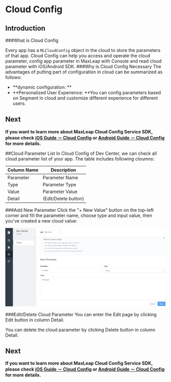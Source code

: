 # Cloud Config
## Introduction
###What is Cloud Config

Every app has a `MLCloudConfig` object in the cloud to store the parameters of that app. Cloud Config can help you access and operate the cloud parameter, config  app parameter in MaxLeap with Console and read cloud parameter with iOS/Android SDK.
###Why is Cloud Config Necessary
The advantages of putting part of configuration in cloud can be summarized as follows:

* **dynamic configuration: **
* **Personalized User Experience: **You can config parameters based on Segment in cloud and customize different experience for different users.

## Next

**If you want to learn more about MaxLeap Cloud Config Service SDK, please check [iOS Guide － Cloud Config](ML_DOCS_GUIDE_LINK_PLACEHOLDER_IOS#CLOUD_CONFIG_EN) or [Android Guide － Cloud Config](ML_DOCS_GUIDE_LINK_PLACEHOLDER_ANDROID#CLOUD_CONFIG_EN) for more details.**

##Cloud Parameter List
In Cloud Config of Dev Center, we can check all cloud parameter list of your app. The table includes following cloumns:

Column Name|Description
-------|-------
Parameter|Parameter Name
Type|Parameter Type
Value|Parameter Value
Detail|(Edit/Delete button)

###Add New Parameter
Click the "+ New Value" button on the top-left corner and fill the parameter name, choose type and input value, then you've created a new cloud value:

![imgCFAddConfig.png](../../../images/imgCFAddConfig.png)

###Edit/Delete Cloud Parameter
You can enter the Edit page by clicking Edit button in column Detail.

You can delete the cloud parameter by clicking Delete button in column Detail.

## Next

**If you want to learn more about MaxLeap Cloud Config Service SDK, please check [iOS Guide － Cloud Config](ML_DOCS_GUIDE_LINK_PLACEHOLDER_IOS#CLOUD_CONFIG_EN) or [Android Guide － Cloud Config](ML_DOCS_GUIDE_LINK_PLACEHOLDER_ANDROID#CLOUD_CONFIG_EN) for more details.**
